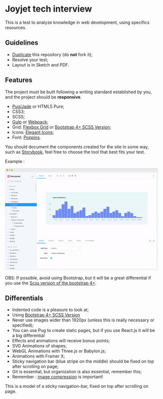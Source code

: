 
# Joyjet tech interview

This is a test to analyze knowledge in web development, using specifics resources.

## Guidelines

- [Duplicate](https://help.github.com/articles/duplicating-a-repository/) this repository (do **not** fork it);
- Resolve your test;
- Layout is in Sketch and PDF.

## Features

The project must be built following a writing standard established by you, and the project should be **responsive**.

 - [Pug/Jade](https://pugjs.org/api/getting-started.html) or HTML5 Pure;
 - CSS3;
 - SCSS;
 - [Gulp](https://gulpjs.com/) or [Webpack](https://webpack.js.org/);
 - Grid: [Flexbox Grid](https://github.com/hugeinc/flexboxgrid-sass) or [Bootstrap 4+ SCSS Version](https://getbootstrap.com/docs/4.0/getting-started/theming/);
 - Icons: [Elegant Icons](https://github.com/josephnle/elegant-icons);
 - Font: [Poppins](https://fonts.google.com/specimen/Poppins).
 
 You should document the components created for the site in some way, such as [Storybook](https://storybook.js.org/), feel free to choose the tool that best fits your test.

Example :

![Alt Text](images/story.gif)


OBS: If possible, avoid using Bootstrap, but it will be a great differential if you use the [Scss version of the bootstrap 4+](https://getbootstrap.com/docs/4.0/getting-started/theming/).

## Differentials

- Indented code is a pleasure to look at;
- Using [Bootstrap 4+ SCSS Version](https://getbootstrap.com/docs/4.0/getting-started/theming/)
- Never use images wider than 1920px (unless this is really necessary or specified);
- You can use Pug to create static pages, but if you use React.js it will be a big differential
- Effects and animations will receive bonus points;
- SVG Animations of shapes;
- WebGL Animations with Three.js or Babylon.js;
- Animations with Framer X;
- Sticky navigation bar (blue stripe on the middle) should be fixed on top after scrolling on page;
- Git is essential, but organization is also essential, remember this;
- Remember : [image compression](https://tinypng.com/) is important\!

This is a model of a sticky navigation-bar, fixed on top after scrolling on page.
